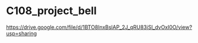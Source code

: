 # C108_project_bell
https://drive.google.com/file/d/1BTO8lnxBslAP_2J_qRU83iSl_dvOxI0O/view?usp=sharing
